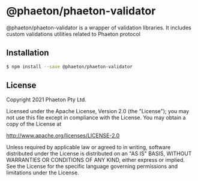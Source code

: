 # @phaeton/phaeton-validator

@phaeton/phaeton-validator is a wrapper of validation libraries. It includes custom validations utilities related to Phaeton protocol

## Installation

```sh
$ npm install --save @phaeton/phaeton-validator
```

## License

Copyright 2021 Phaeton Pty Ltd.

Licensed under the Apache License, Version 2.0 (the "License");
you may not use this file except in compliance with the License.
You may obtain a copy of the License at

http://www.apache.org/licenses/LICENSE-2.0

Unless required by applicable law or agreed to in writing, software
distributed under the License is distributed on an "AS IS" BASIS,
WITHOUT WARRANTIES OR CONDITIONS OF ANY KIND, either express or implied.
See the License for the specific language governing permissions and
limitations under the License.

[phaeton core github]: https://github.com/Phaeton-Blockchain/plaak-phaeton-core